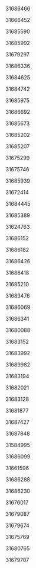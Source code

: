 31686466

31666452

31685590

31685992

31679297

31686336

31684625

31684742

31685975

31686692

31685673

31685202

31685207

31675299

31675746

31685939

31672414

31684445

31685389

31624763

31686152

31686182

31686426

31686418

31685210

31683476

31686069

31686341

31680088

31683152

31683992

31689982

31683194

31682021

31683128

31681877

31687427

31687848

31584995

31686099

31661596

31686288

31686230

31676017

31679087

31679674

31675769

31680765

31679707


